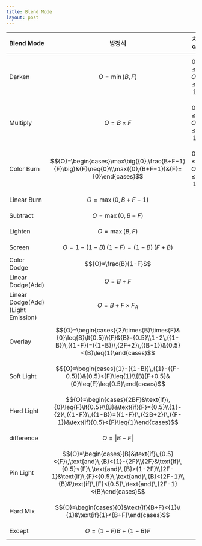 ```yaml
---
title: Blend Mode
layout: post
---
```


|Blend Mode|방정식|치역|
|---|---|---|
|Darken|$${O}=\min({B},{F})$$|$${0}\leq{O}\leq{1}$$|
|Multiply|$${O}={B}\times{F}$$|$${0}\leq{O}\leq{1}$$|
|Color Burn|$${O}=\begin{cases}\max\big({0},\frac{B+F−1}{F}\big)&{F}\neq{0}\\\max({0},{B+F−1})&{F}={0}\end{cases}$$|$${0}\leq{O}\leq{1}$$|
|Linear Burn|$${O}=\max({0},{B+F−1})$$|
|Subtract|$${O}=\max(0,{B-F})$$|
|Lighten|$${O}=\max({B},{F})$$|
|Screen|$${O}=1-({1-B})\,({1-F})=({1-B})\,({F+B})$$|
|Color Dodge|$${O}=\frac{B}{1-F}$$|
|Linear Dodge(Add)|$${O}={B}+{F}$$|
|Linear Dodge(Add)(Light Emission)|$${O}={B}+{F}\times{F_A}$$|
|Overlay|$${O}=\begin{cases}{2}\times{B}\times{F}&{0}\leq{B}\lt{0.5}\\{F}&{B}={0.5}\\1-2\,({1-B})\,({1-F})=({1-B})\,{2F+2}\,({B-1})&{0.5}<{B}\leq{1}\end{cases}$$|
|Soft Light|$${O}=\begin{cases}{1}-({1-B})\,({1}-({F-0.5}))&{0.5}<{F}\leq{1}\\{B}{F+0.5}&{0}\leq{F}\leq{0.5}\end{cases}$$|
|Hard Light|$${O}=\begin{cases}{2BF}&\text{if}\,{0}\leq{F}\lt{0.5}\\{B}&\text{if}{F}={0.5}\\{1}-{2}\,({1-F})\,({1-B})=({1-F})\,({2B+2})\,({F-1})&\text{if}{0.5}<{F}\leq{1}\end{cases}$$|
|difference|$${O}=\vert{B-F}\vert$$|
|Pin Light|$${O}=\begin{cases}{B}&\text{if}\,{0.5}<{F}\,\text{and}\,{B}<{1}-{2F}\\{2F}&\text{if}\,{0.5}<{F}\,\text{and}\,{B}>{1-2F}\\{2F-1}&\text{if}\,{F}<{0.5}\,\text{and}\,{B}<{2F-1}\\{B}&\text{if}\,{F}<{0.5}\,\text{and}\,{2F-1}<{B}\end{cases}$$|
|Hard Mix|$${O}=\begin{cases}{0}&\text{if}{B+F}<{1}\\{1}&\text{if}{1}<{B+F}\end{cases}$$|
|Except|$${O}=({1-F}){B}+({1-B}){F}$$|
